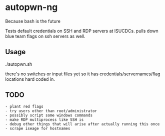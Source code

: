 # autopwn-ng
Because bash is the future

Tests default credentials on SSH and RDP servers at ISUCDCs. pulls down blue team flags on ssh servers as well.

## Usage
./autopwn.sh

there's no switches or input files yet so it has credentials/servernames/flag locations hard coded in.

## TODO
	- plant red flags
	- try users other than root/administrator
	- possibly script some windows commands
	- make RDP multiprocess like SSH is
	- debug other things that will arise after actually running this once
	- scrape iseage for hostnames
